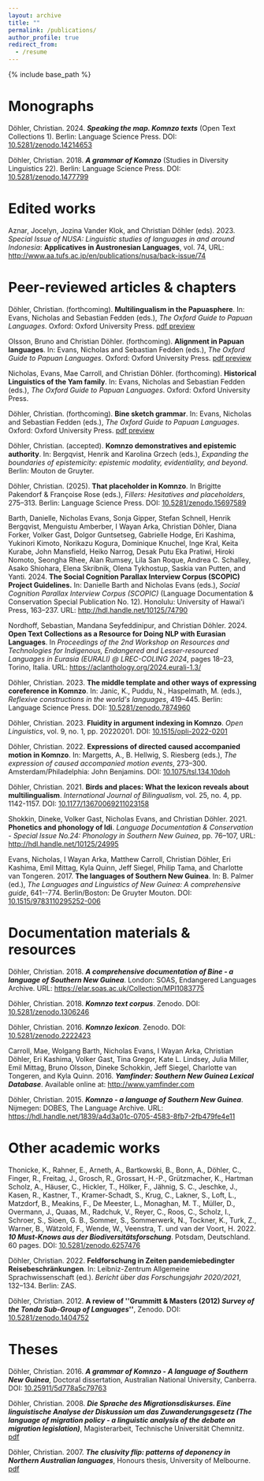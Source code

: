 ```yaml
---
layout: archive
title: ""
permalink: /publications/
author_profile: true
redirect_from:
  - /resume
---
```


{% include base_path %}

Monographs
===

Döhler, Christian. 2024. ***Speaking the map. Komnzo texts*** (Open Text Collections 1). Berlin: Language Science Press. DOI: <a href="https://langsci-press.org/catalog/book/480" target="_blank">10.5281/zenodo.14214653</a>


Döhler, Christian. 2018. ***A grammar of Komnzo*** (Studies in Diversity Linguistics 22). Berlin: Language Science Press. DOI: <a href="https://langsci-press.org/catalog/book/212" target="_blank">10.5281/zenodo.1477799</a>

Edited works
===

Aznar, Jocelyn, Jozina Vander Klok, and Christian Döhler (eds). 2023. *Special Issue of NUSA: Linguistic studies of languages in and around Indonesia*: **Applicatives in Austronesian Languages**, vol. 74, URL: <a href="http://www.aa.tufs.ac.jp/en/publications/nusa/back-issue/74" target="_blank">http://www.aa.tufs.ac.jp/en/publications/nusa/back-issue/74</a>


Peer-reviewed articles & chapters
===

Döhler, Christian. (forthcoming). **Multilingualism in the Papuasphere**. In: Evans, Nicholas and Sebastian Fedden (eds.), *The Oxford Guide to Papuan Languages*. Oxford: Oxford University Press. <a href="https://chrdoe.github.io/files/do%CC%88hler2025_OGPL_multilingualism-preprint.pdf" target="_blank">pdf preview</a>

Olsson, Bruno and Christian Döhler. (forthcoming). **Alignment in Papuan languages**. In: Evans, Nicholas and Sebastian Fedden (eds.), *The Oxford Guide to Papuan Languages*. Oxford: Oxford University Press. <a href="https://chrdoe.github.io/files/do%CC%88hler2025_OGPL-alignment_preprint.pdf" target="_blank">pdf preview</a>

Nicholas, Evans, Mae Carroll, and Christian Döhler. (forthcoming). **Historical Linguistics of the Yam family**. In: Evans, Nicholas and Sebastian Fedden (eds.), *The Oxford Guide to Papuan Languages*. Oxford: Oxford University Press.

Döhler, Christian. (forthcoming). **Bine sketch grammar**. In: Evans, Nicholas and Sebastian Fedden (eds.), *The Oxford Guide to Papuan Languages*. Oxford: Oxford University Press. <a href="https://chrdoe.github.io/files/do%CC%88hler2025_OGPL_Bine_sketch_grammar-preprint.pdf" target="_blank">pdf preview</a>

Döhler, Christian. (accepted). **Komnzo demonstratives and epistemic authority**. In: Bergqvist, Henrik and Karolina Grzech (eds.), *Expanding the boundaries of epistemicity: epistemic modality, evidentiality, and beyond.* Berlin: Mouton de Gruyter.

Döhler, Christian. (2025). **That placeholder in Komnzo**. In Brigitte Pakendorf & Françoise Rose (eds.), *Fillers: Hesitatives and placeholders*, 275–313. Berlin: Language Science Press. DOI: <a href="https://zenodo.org/records/15697589" target="_blank">10.5281/zenodo.15697589</a>

Barth, Danielle, Nicholas Evans, Sonja Gipper, Stefan Schnell, Henrik Bergqvist, Menguistu Amberber, I Wayan Arka, Christian Döhler, Diana Forker, Volker Gast, Dolgor Guntsetseg, Gabrielle Hodge, Eri Kashima, Yukinori Kimoto, Norikazu Kogura, Dominique Knuchel, Inge Kral, Keita Kurabe, John Mansfield, Heiko Narrog, Desak Putu Eka Pratiwi, Hiroki Nomoto, Seongha Rhee, Alan Rumsey, Lila San Roque, Andrea C. Schalley, Asako Shiohara, Elena Skribnik, Olena Tykhostup, Saskia van Putten, and Yanti. 2024. **The Social Cognition Parallax Interview Corpus (SCOPIC) Project Guidelines.** In: Danielle Barth and Nicholas Evans (eds.), *Social Cognition Parallax Interview Corpus (SCOPIC)* (Language Documentation & Conservation Special Publication No. 12). Honolulu: University of Hawai'i Press, 163–237. URL: <a href="http://hdl.handle.net/10125/74790" target="_blank">http://hdl.handle.net/10125/74790</a>

Nordhoff, Sebastian, Mandana Seyfeddinipur, and Christian Döhler. 2024. **Open Text Collections as a Resource for Doing NLP with Eurasian Languages**. In *Proceedings of the 2nd Workshop on Resources and Technologies for Indigenous, Endangered and Lesser-resourced Languages in Eurasia (EURALI) @ LREC-COLING 2024*, pages 18–23, Torino, Italia. URL: <a href="https://aclanthology.org/2024.eurali-1.3/" target="_blank">https://aclanthology.org/2024.eurali-1.3/</a>

Döhler, Christian. 2023. **The middle template and other ways of expressing coreference in Komnzo**. In: Janic, K., Puddu, N., Haspelmath, M. (eds.), *Reflexive constructions in the world's languages*, 419–445. Berlin: Language Science Press. DOI: <a href="https://doi.org/10.5281/zenodo.7874960" target="_blank">10.5281/zenodo.7874960</a>

Döhler, Christian. 2023. **Fluidity in argument indexing in Komnzo**. *Open Linguistics*, vol. 9, no. 1, pp. 20220201. DOI: <a href="https://doi.org/10.1515/opli-2022-0201" target="_blank">10.1515/opli-2022-0201</a>

Döhler, Christian. 2022. **Expressions of directed caused accompanied motion in Komnzo**. In: Margetts, A., B. Hellwig, S. Riesberg (eds.), *The expression of caused accompanied motion events*, 273–300. Amsterdam/Philadelphia: John Benjamins. DOI: <a href="https://benjamins.com/catalog/tsl.134.10doh" target="_blank">10.1075/tsl.134.10doh</a>

Döhler, Christian. 2021. **Birds and places: What the lexicon reveals about multilingualism**. *International Journal of Bilingualism*, vol. 25, no. 4, pp. 1142-1157. DOI: <a href="https://doi.org/10.1177/13670069211023158" target="_blank">10.1177/13670069211023158</a>

Shokkin, Dineke, Volker Gast, Nicholas Evans, and Christian Döhler. 2021. **Phonetics and phonology of Idi**. *Language Documentation & Conservation - Special Issue No.24: Phonology in Southern New Guinea*, pp. 76–107, URL: <a href="http://hdl.handle.net/10125/24995" target="_blank">http://hdl.handle.net/10125/24995</a>

Evans, Nicholas, I Wayan Arka, Matthew Carroll, Christian Döhler, Eri Kashima, Emil Mittag, Kyla Quinn, Jeff Siegel, Philip Tama, and Charlotte van Tongeren. 2017. **The languages of Southern New Guinea**. In: B. Palmer (ed.), *The Languages and Linguistics of New Guinea: A comprehensive guide*, 641--774. Berlin/Boston: De Gruyter Mouton. DOI: <a href="https://doi.org/10.1515/9783110295252-006" target="_blank">10.1515/9783110295252-006</a>

Documentation materials & resources
===

Döhler, Christian. 2018. ***A comprehensive documentation of Bine - a language of Southern New Guinea***. London: SOAS, Endangered Languages Archive. URL: <a href="https://elar.soas.ac.uk/Collection/MPI1083775" target="_blank">https://elar.soas.ac.uk/Collection/MPI1083775</a>

Döhler, Christian. 2018. ***Komnzo text corpus***. Zenodo. DOI: <a href="http://doi.org/10.5281/zenodo.1306246" target="_blank">10.5281/zenodo.1306246</a>

Döhler, Christian. 2016. ***Komnzo lexicon***. Zenodo. DOI: <a href="https://doi.org/10.5281/zenodo.2222423" target="_blank">10.5281/zenodo.2222423</a>

Carroll, Mae, Wolgang Barth, Nicholas Evans, I Wayan Arka, Christian Döhler, Eri Kashima, Volker Gast, Tina Gregor, Kate L. Lindsey, Julia Miller, Emil Mittag, Bruno Olsson, Dineke Schokkin, Jeff Siegel, Charlotte van Tongeren, and Kyla Quinn. 2016. ***Yamfinder: Southern New Guinea Lexical Database***. Available online at: <a href="http://www.yamfinder.com" target="_blank">http://www.yamfinder.com</a>

Döhler, Christian. 2015. ***Komnzo - a language of Southern New Guinea***. Nijmegen: DOBES, The Language Archive. URL: <a href="https://hdl.handle.net/1839/a4d3a01c-0705-4583-8fb7-2fb479fe4e11" target="_blank">https://hdl.handle.net/1839/a4d3a01c-0705-4583-8fb7-2fb479fe4e11</a>

Other academic works
===

Thonicke, K., Rahner, E., Arneth, A., Bartkowski, B., Bonn, A., Döhler, C., Finger, R., Freitag, J., Grosch, R., Grossart, H.-P., Grützmacher, K., Hartman Scholz, A., Häuser, C., Hickler, T., Hölker, F., Jähnig, S. C., Jeschke, J., Kasen, R., Kastner, T., Kramer-Schadt, S., Krug, C., Lakner, S., Loft, L., Matzdorf, B., Meakins, F., De Meester, L., Monaghan, M. T., Müller, D., Overmann, J., Quaas, M., Radchuk, V., Reyer, C., Roos, C., Scholz, I., Schroer, S., Sioen, G. B., Sommer, S., Sommerwerk, N., Tockner, K., Turk, Z., Warner, B., Wätzold, F., Wende, W., Veenstra, T. und van der Voort, H. 2022. ***10 Must-Knows aus der Biodiversitätsforschung***. Potsdam, Deutschland. 60 pages. DOI: <a href="https://zenodo.org/record/6257476" target="_blank">10.5281/zenodo.6257476</a>

Döhler, Christian. 2022. **Feldforschung in Zeiten pandemiebedingter Reisebeschränkungen**. In: Leibniz-Zentrum Allgemeine Sprachwissenschaft (ed.). *Bericht über das Forschungsjahr 2020/2021*, 132–134. Berlin: ZAS.

Döhler, Christian. 2012. **A review of ''Grummitt & Masters (2012) *Survey of the Tonda Sub-Group of Languages*''**, Zenodo. DOI: <a href="http://doi.org/10.5281/zenodo.1404752" target="_blank">10.5281/zenodo.1404752</a>

Theses
===

Döhler, Christian. 2016. ***A grammar of Komnzo - A language of Southern New Guinea***, Doctoral dissertation, Australian National University, Canberra. DOI: <a href="https://doi.org/10.25911/5d778a5c79763" target="_blank">10.25911/5d778a5c79763</a>

Döhler, Christian. 2008. ***Die Sprache des Migrationsdiskurses. Eine linguistische Analyse der Diskussion um das Zuwanderungsgesetz (The language of migration policy - a linguistic analysis of the debate on migration legislation)***, Magisterarbeit, Technische Universität Chemnitz. <a href="https://chrdoe.github.io/files/do%CC%88hler2009.pdf" target="_blank">pdf</a>

Döhler, Christian. 2007. ***The clusivity flip: patterns of deponency in Northern Australian languages***, Honours thesis, University of Melbourne. <a href="https://chrdoe.github.io/files/do%CC%88hler2006.pdf" target="_blank">pdf</a>
